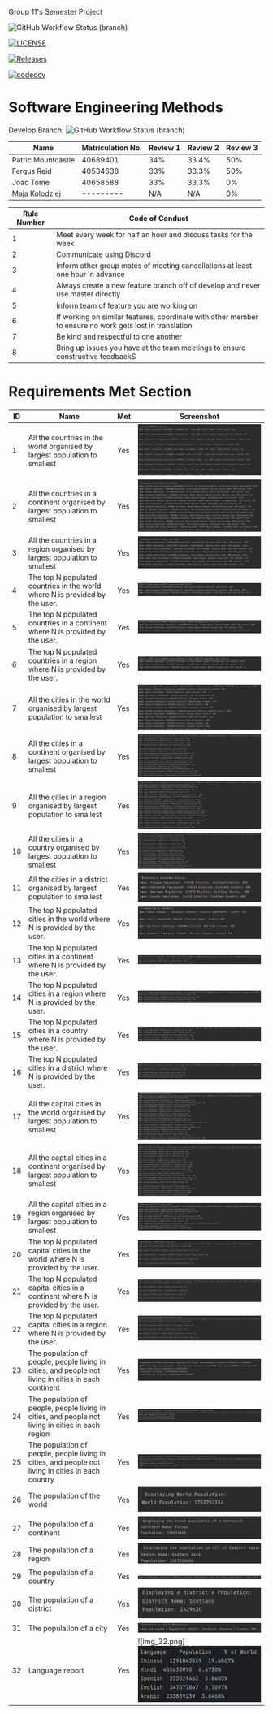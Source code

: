Group 11's Semester Project

![GitHub Workflow Status (branch)](https://img.shields.io/github/actions/workflow/status/group11sem/set08103/main.yml?branch=master)

[![LICENSE](https://img.shields.io/github/license/group11sem/set08103.svg?style=flat-square)](https://github.com/group11sem/set08103/blob/master/LICENSE)

[![Releases](https://img.shields.io/github/release/group11sem/set08103/all.svg?style=flat-square)](https://github.com/group11sem/set08103/releases)

[![codecov](https://codecov.io/gh/group11sem/set08103/graph/badge.svg?token=FFI3VKAMIR)](https://codecov.io/gh/group11sem/set08103)

# Software Engineering Methods
Develop Branch: ![GitHub Workflow Status (branch)](https://img.shields.io/github/actions/workflow/status/group11sem/set08103/main.yml?branch=develop)

| Name                   | Matriculation No. | Review 1 | Review 2 | Review 3 |
|------------------------|-------------------|---|----------|----------|
| Patric Mountcastle     | 40689401          | 34% | 33.4%    | 50%     |
| Fergus Reid            | 40534638          | 33% | 33.3%    | 50%      |
| Joao Tome              | 40658588          | 33% | 33.3%    | 0%       |
 | Maja Kolodziej        | ---------         | N/A | N/A      | 0%       |

| Rule Number | Code of Conduct|
|-------------|---|
| 1           | Meet every week for half an hour and discuss tasks for the week|
| 2           | Communicate using Discord|
| 3           | Inform other group mates of meeting cancellations at least one hour in advance|
| 4           | Always create a new feature branch off of develop and never use master directly|
| 5           | Inform team of feature you are working on|
| 6           | If working on similar features, coordinate with other member to ensure no work gets lost in translation|
| 7           | Be kind and respectful to one another|
| 8           | Bring up issues you have at the team meetings to ensure constructive feedbackS|

# Requirements Met Section

| ID | Name                                                                                                 | Met | Screenshot                | 
|----|------------------------------------------------------------------------------------------------------|-----|---------------------------|
| 1  | All the countries in the world organised by largest population to smallest                           | Yes | ![img.png](img.png)       |
| 2  | All the countries in a continent organised by largest population to smallest                         | Yes | ![img_1.png](img_1.png)   | 
| 3  | All the countries in a region organised by largest population to smallest                            | Yes | ![img_2.png](img_2.png)   |
| 4  | The top N populated countries in the world where N is provided by the user.                          | Yes | ![img_3.png](img_3.png)   |
| 5  | The top N populated countries in a continent where N is provided by the user.                        | Yes | ![img_4.png](img_4.png)   |
| 6  | The top N populated countries in a region where N is provided by the user.                           | Yes | ![img_5.png](img_5.png)   | 
| 7  | All the cities in the world organised by largest population to smallest                              | Yes | ![img_6.png](img_6.png)   |
| 8  | All the cities in a continent organised by largest population to smallest                            | Yes | ![img_29.png](img_29.png) |
| 9  | All the cities in a region organised by largest population to smallest                               | Yes | ![img_7.png](img_7.png)   |
| 10 | All the cities in a country organised by largest population to smallest                              | Yes | ![img_9.png](img_9.png)   | 
| 11 | All the cities in a district organised by largest population to smallest                             | Yes | ![img_30.png](img_30.png) |
| 12 | The top N populated cities in the world where N is provided by the user.                             | Yes | ![img_8.png](img_8.png)   |
| 13 | The top N populated cities in a continent where N is provided by the user.                           | Yes | ![img_10.png](img_10.png) |
| 14 | The top N populated cities in a region where N is provided by the user.                              | Yes | ![img_11.png](img_11.png) | 
| 15 | The top N populated cities in a country where N is provided by the user.                             | Yes | ![img_12.png](img_12.png) |
| 16 | The top N populated cities in a district where N is provided by the user.                            | Yes | ![img_13.png](img_13.png) |
| 17 | All the capital cities in the world organised by largest population to smallest                      | Yes | ![img_14.png](img_14.png) |
| 18 | All the captial cities in a continent organised by largest population to smallest                    | Yes | ![img_15.png](img_15.png) | 
| 19 | All the capital cities in a region organised by largest population to smallest                       | Yes | ![img_16.png](img_16.png) |
| 20 | The top N populated capital cities in the world where N is provided by the user.                     | Yes | ![img_17.png](img_17.png) |
| 21 | The top N populated capital cities in a continent where N is provided by the user.                   | Yes | ![img_18.png](img_18.png) |
| 22 | The top N populated capital cities in a region where N is provided by the user.                      | Yes | ![img_19.png](img_19.png) | 
| 23 | The population of people, people living in cities, and people not living in cities in each continent | Yes | ![img_20.png](img_20.png) |
| 24 | The population of people, people living in cities, and people not living in cities in each region    | Yes | ![img_21.png](img_21.png) |
| 25 | The population of people, people living in cities, and people not living in cities in each country   | Yes | ![img_22.png](img_22.png) |
| 26 | The population of the world                                                                          | Yes | ![img_23.png](img_23.png) | 
| 27 | The population of a continent                                                                        | Yes | ![img_24.png](img_24.png) |
| 28 | The population of a region                                                                           | Yes | ![img_25.png](img_25.png) |
| 29 | The population of a country                                                                          | Yes | ![img_26.png](img_26.png) |
| 30 | The population of a district                                                                         | Yes | ![img_31.png](img_31.png)                          | 
| 31 | The population of a city                                                                             | Yes | ![img_27.png](img_27.png) |
| 32 | Language report                                                                                      | Yes | ![img_32.png]![ScreenShot](/screenshots/32.png) |

